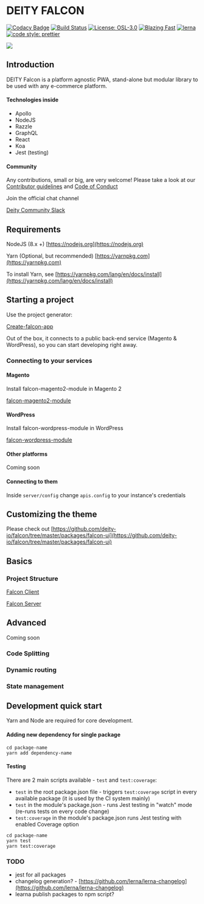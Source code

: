 # DEITY FALCON

[![Codacy Badge](https://api.codacy.com/project/badge/Grade/b8b60963bac941f081de64671ae8b7fd)](https://app.codacy.com/app/Deity/falcon?utm_source=github.com&utm_medium=referral&utm_content=deity-io/falcon&utm_campaign=Badge_Grade_Settings) [![Build Status](https://travis-ci.org/deity-io/falcon.svg?branch=master)](https://travis-ci.org/deity-io/falcon) [![License: OSL-3.0](https://img.shields.io/badge/license-OSL--3.0-yellow.svg?style=flat-square)](https://opensource.org/licenses/OSL-3.0) [![Blazing Fast](https://img.shields.io/badge/speed-blazing%20🔥-brightgreen.svg?style=flat-square)](https://twitter.com/acdlite/status/974390255393505280) [![lerna](https://img.shields.io/badge/maintained%20with-lerna-cc00ff.svg?style=flat-square)](https://lernajs.io/) [![code style: prettier](https://img.shields.io/badge/code_style-prettier-ff69b4.svg?style=flat-square)](https://github.com/prettier/prettier)

![](https://user-images.githubusercontent.com/1118933/46464650-2f40df00-c7c7-11e8-827c-576ce330cb06.png)

## Introduction

DEITY Falcon is a platform agnostic PWA, stand-alone but modular library to be used with any e-commerce platform.

#### Technologies inside

* Apollo
* NodeJS
* Razzle
* GraphQL
* React
* Koa
* Jest \(testing\)

#### Community

Any contributions, small or big, are very welcome! Please take a look at our [Contributor guidelines](https://github.com/deity-io/falcon/blob/master/.github/CONTRIBUTING.md) and [Code of Conduct](https://github.com/deity-io/falcon/blob/master/.github/CODE_OF_CONDUCT.md)

Join the official chat channel

[Deity Community Slack](http://slack.deity.io)

## Requirements

NodeJS \(8.x +\) [https://nodejs.org](https://nodejs.org)

Yarn \(Optional, but recommended\) [https://yarnpkg.com](https://yarnpkg.com)

To install Yarn, see [https://yarnpkg.com/lang/en/docs/install](https://yarnpkg.com/lang/en/docs/install)

## Starting a project

Use the project generator:

[Create-falcon-app](https://github.com/deity-io/falcon/tree/master/packages/create-falcon-app)

Out of the box, it connects to a public back-end service \(Magento & WordPress\), so you can start developing right away.

### Connecting to your services

#### Magento

Install falcon-magento2-module in Magento 2

[falcon-magento2-module](https://github.com/deity-io/falcon-magento2-module)

#### WordPress

Install falcon-wordpress-module in WordPress

[falcon-wordpress-module](https://github.com/deity-io/falcon-wordpress-module)

#### Other platforms

Coming soon

#### Connecting to them

Inside `server/config` change `apis.config` to your instance's credentials

## Customizing the theme

Please check out [https://github.com/deity-io/falcon/tree/master/packages/falcon-ui](https://github.com/deity-io/falcon/tree/master/packages/falcon-ui)

## Basics

### Project Structure

[Falcon Client](https://github.com/deity-io/falcon/tree/master/packages/falcon-client)

[Falcon Server](https://github.com/deity-io/falcon/tree/master/packages/falcon-server)

## Advanced

Coming soon

### Code Splitting

### Dynamic routing

### State management

## Development quick start

Yarn and Node are required for core development.

#### Adding new dependency for single package

```text
cd package-name
yarn add dependency-name
```

#### Testing

There are 2 main scripts available - `test` and `test:coverage`:

* `test` in the root package.json file - triggers `test:coverage` script in every available package \(it is used by the CI system mainly\)
* `test` in the module's package.json - runs Jest testing in "watch" mode \(re-runs tests on every code change\)
* `test:coverage` in the module's package.json runs Jest testing with enabled Coverage option

```text
cd package-name
yarn test
yarn test:coverage
```

### TODO

* jest for all packages
* changelog generation? - [https://github.com/lerna/lerna-changelog](https://github.com/lerna/lerna-changelog)
* learna publish packages to npm script?

